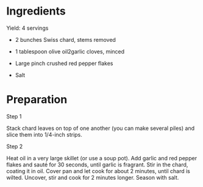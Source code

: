 # Ingredients

Yield: 4 servings

* 2 bunches Swiss chard, stems removed

* 1 tablespoon olive oil2garlic cloves, minced

* Large pinch crushed red pepper flakes

* Salt



# Preparation

Step 1

Stack chard leaves on top of one another (you can make several piles) and slice them into 1/4-inch strips.

Step 2

Heat oil in a very large skillet (or use a soup pot). Add garlic and red pepper flakes and sauté for 30 seconds, until garlic is fragrant. Stir in the chard, coating it in oil. Cover pan and let cook for about 2 minutes, until chard is wilted. Uncover, stir and cook for 2 minutes longer. Season with salt.

